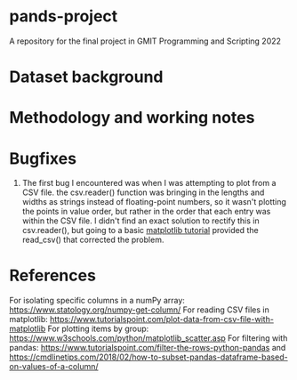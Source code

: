 # pands-project
A repository for the final project in GMIT Programming and Scripting 2022

# Dataset background



# Methodology and working notes

# Bugfixes
1. The first bug I encountered was when I was attempting to plot from a CSV file. the csv.reader() function was bringing in the lengths and widths as strings instead of floating-point numbers, so it wasn't plotting the points in value order, but rather in the order that each entry was within the CSV file. I didn't find an exact solution to rectify this in csv.reader(), but going to a basic [matplotlib tutorial](https://www.tutorialspoint.com/plot-data-from-csv-file-with-matplotlib) provided the read_csv() that corrected the problem.

# References

For isolating specific columns in a numPy array: https://www.statology.org/numpy-get-column/
For reading CSV files in matplotlib: https://www.tutorialspoint.com/plot-data-from-csv-file-with-matplotlib
For plotting items by group: https://www.w3schools.com/python/matplotlib_scatter.asp
For filtering with pandas: https://www.tutorialspoint.com/filter-the-rows-python-pandas and https://cmdlinetips.com/2018/02/how-to-subset-pandas-dataframe-based-on-values-of-a-column/